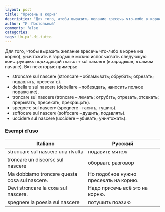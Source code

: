 ```yaml
---
layout: post
title: "Пресечь в корне"
description: "Для того, чтобы выразить желание пресечь что-либо в корне (на корню), уничтожить в зародыше можно использовать следующую конструкцию: подходящий глагол + sul nascere (в зародыше, в самом начале)."
author: "И. Постольный"
comments: false
categories: 
tags: Un-po'-di-tutto
---
```


Для того, чтобы выразить желание пресечь что-либо в корне (на корню), уничтожить в зародыше можно использовать следующую конструкцию: подходящий глагол + sul nascere (в зародыше, в самом начале). Вот некоторые примеры:

- stroncare sul nascere (stroncare – обламывать; обрубать; обрезать; подавлять, пресекать).
- debellare sul nascere (debellare – побеждать, наносить полное поражение).
- troncare sul nascere (troncare – ломать; отрубать, отрезать, отсекать; прерывать, пресекать, прекращать).
- spegnere sul nascere (spegnere – гасить, тушить).
- soffocare sul nascere (soffocare – душить, подавлять).
- uccidere sul nascere (uccidere – убивать; уничтожать).

### Esempi d'uso

| Italiano | Русский |
|----------|---------|
|stroncare sul nascere una rivolta|подавить мятеж|
|troncare un discorso sul nascere|оборвать разговор|
|Ma dobbiamo troncare questa cosa sul nascere.|Но подобное нужно пресекать на корню.|
|Devi stroncare la cosa sul nascere.|Надо присечь всё это на корню.|
|spegnere la poesia sul nascere|потушить поэзию|